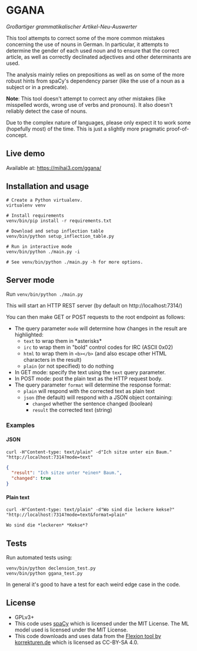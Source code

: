# GGANA

_Großartiger grammatikalischer Artikel-Neu-Auswerter_

This tool attempts to correct some of the more common mistakes concerning the use of nouns in German.
In particular, it attempts to determine the gender of each used noun and to ensure that the correct article,
as well as correctly declinated adjectives and other determinants are used.

The analysis mainly relies on prepositions as well as on some of the more robust hints from spaCy's dependency parser (like the
use of a noun as a subject or in a predicate).

**Note**: This tool doesn't attempt to correct any other mistakes (like misspelled words, wrong use of verbs and pronouns). It also doesn't reliably detect the case of nouns.

Due to the complex nature of languages, please only expect it to work some (hopefully most) of the time. This is just a slightly more pragmatic proof-of-concept.

## Live demo

Available at: https://mihai3.com/ggana/

## Installation and usage

```
# Create a Python virtualenv.
virtualenv venv

# Install requirements
venv/bin/pip install -r requirements.txt

# Download and setup inflection table
venv/bin/python setup_inflection_table.py

# Run in interactive mode
venv/bin/python ./main.py -i

# See venv/bin/python ./main.py -h for more options.
```

## Server mode

Run `venv/bin/python ./main.py`

This will start an HTTP REST server (by default on http://localhost:7314/)

You can then make GET or POST requests to the root endpoint as follows:

* The query parameter `mode` will determine how ćhanges in the result are highlighted:
  * `text` to wrap them in \*asterisks\*
  * `irc` to wrap them in "bold" control codes for IRC (ASCII 0x02)
  * `html` to wrap them in `<b></b>` (and also escape other HTML characters in the result)
  * `plain` (or not specified) to do nothing
* In GET mode: specify the text using the `text` query parameter.
* In POST mode: post the plain text as the HTTP request body.
* The query parameter `format` will determine the response format:
  * `plain` will respond with the corrected text as plain text
  * `json` (the default) will respond with a JSON object containing:
    * `changed` whether the sentence changed (boolean)
    * `result` the corrected text (string)

### Examples

#### JSON

```
curl -H"Content-type: text/plain" -d"Ich sitze unter ein Baum." "http://localhost:7314?mode=text"
```

```json
{
  "result": "Ich sitze unter *einen* Baum.",
  "changed": true
}
```

#### Plain text

```
curl -H"Content-type: text/plain" -d"Wo sind die leckere kekse?" "http://localhost:7314?mode=text&format=plain"
```

```
Wo sind die *leckeren* *Kekse*?
```

## Tests

Run automated tests using:

```
venv/bin/python declension_test.py
venv/bin/python ggana_test.py
```

In general it's good to have a test for each weird edge case in the code.

## License

* GPLv3+
* This code uses [spaCy](https://spacy.io) which is licensed under the MIT License. The ML model used is licensed under the MIT License.
* This code downloads and uses data from the [Flexion tool by korrekturen.de](https://www.korrekturen.de/flexion/projekt.shtml) which is licensed as CC-BY-SA 4.0.